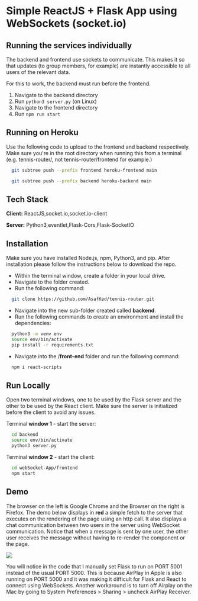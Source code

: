 # Simple ReactJS + Flask App using WebSockets (socket.io)
## Running the services individually
The backend and frontend use sockets to communicate. This makes it so that updates (to group members, for example) are instantly accessible to all users of the relevant data. 

For this to work, the backend must run before the frontend. 

1. Navigate to the backend directory
2. Run `python3 server.py` (on Linux)
3. Navigate to the frontend directory
4. Run `npm run start`

## Running on Heroku
Use the following code to upload to the frontend and backend respectively. Make sure you're in the root directory when running this from a terminal (e.g. tennis-router/, not tennis-router/frontend for example.)
```bash
  git subtree push --prefix frontend heroku-frontend main
```
```bash
  git subtree push --prefix backend heroku-backend main
```

## Tech Stack

**Client:** ReactJS,socket.io,socket.io-client

**Server:** Python3,eventlet,Flask-Cors,Flask-SocketIO

## Installation

Make sure you have installed Node.js, npm, Python3, and pip.
After installation please follow the instructions below to download the repo.

- Within the terminal window, create a folder in your local drive.
- Navigate to the folder created.
- Run the following command:

```bash
  git clone https://github.com/AsafKed/tennis-router.git
```

- Navigate into the new sub-folder created called **backend**.
- Run the following commands to create an environment and install the dependencies:

```bash
  python3 -m venv env
  source env/bin/activate
  pip install -r requirements.txt
```

- Navigate into the /**front-end** folder and run the following command:

```bash
  npm i react-scripts
```

## Run Locally

Open two terminal windows, one to be used by the Flask server and the other
to be used by the React client.
Make sure the server is initialized before the client to avoid any issues.

Terminal **window 1** - start the server:

```bash
  cd backend
  source env/bin/activate
  python3 server.py
```

Terminal **window 2** - start the client:

```bash
  cd webSocket-App/frontend
  npm start
```

## Demo

The browser on the left is Google Chrome and the Browser on the right is Firefox.
The demo below displays in **red** a simple fetch to the server that executes on the rendering of the page using an http call.
It also displays a chat communication between two users in the server using WebSocket communication. Notice that when a message is sent by one
user, the other user receives the message without having to re-render the component or the page.

![](/applicationDemo.gif)

You will notice in the code that I manually set Flask to run on PORT 5001 instead of the usual PORT 5000.
This is because AirPlay in Apple is also running on PORT 5000 and it was making it difficult for Flask and React to connect
using WebSockets.
Another workaround is to turn off Airplay on the Mac by going to System Preferences > Sharing > uncheck AirPlay Receiver.
